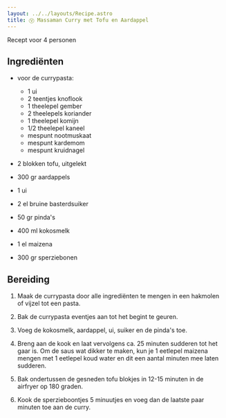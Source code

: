 ```yaml
---
layout: ../../layouts/Recipe.astro
title: Ⓥ Massaman Curry met Tofu en Aardappel
---
```



R﻿ecept voor 4 personen

## Ingrediënten

* v﻿oor de currypasta:

  * 1﻿ ui
  * 2﻿ teentjes knoflook
  * 1﻿ theelepel gember
  * 2﻿ theelepels koriander
  * 1﻿ theelepel komijn
  * 1﻿/2 theelepel kaneel
  * m﻿espunt nootmuskaat
  * m﻿espunt kardemom
  * m﻿espunt kruidnagel
* 2﻿ blokken tofu, uitgelekt
* 3﻿00 gr aardappels
* 1﻿ ui
* 2﻿ el bruine basterdsuiker
* 5﻿0 gr pinda's
* 4﻿00 ml kokosmelk
* 1﻿ el maizena
* 3﻿00 gr sperziebonen

## Bereiding

1. Maak de currypasta door alle ingrediënten te mengen in een hakmolen of vijzel tot een pasta.


2. Bak de currypasta eventjes aan tot het begint te geuren.
3. Voeg de kokosmelk, aardappel, ui, suiker en de pinda's toe.
4. Breng aan de kook en laat vervolgens ca. 25 minuten sudderen tot het gaar is. Om de saus wat dikker te maken, kun je 1 eetlepel maizena mengen met 1 eetlepel koud water en dit een aantal minuten mee laten sudderen.
5. B﻿ak ondertussen de gesneden tofu blokjes in 12-15 minuten in de airfryer op 180 graden.
6. Kook de sperzieboontjes 5 minuutjes en voeg dan de laatste paar minuten toe aan de curry.